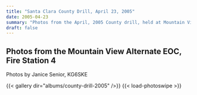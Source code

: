 ```yaml
---
title: "Santa Clara County Drill, April 23, 2005"
date: 2005-04-23
summary: "Photos from the April, 2005 County drill, held at Mountain View Fire Station 4."
draft: false
---
```

## Photos from the Mountain View Alternate EOC, Fire Station 4

Photos by Janice Senior, KG6SKE

{{< gallery dir="albums/county-drill-2005" />}} {{< load-photoswipe >}}
